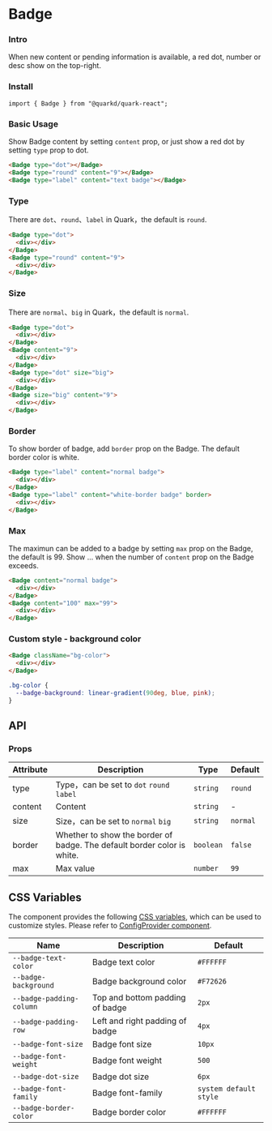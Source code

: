 # Badge

### Intro

When new content or pending information is available, a red dot, number or desc show on the top-right.

### Install

```tsx
import { Badge } from "@quarkd/quark-react";
```

### Basic Usage

Show Badge content by setting `content` prop, or just show a red dot by setting `type` prop to dot.

```html
<Badge type="dot"></Badge>
<Badge type="round" content="9"></Badge>
<Badge type="label" content="text badge"></Badge>
```

### Type

There are `dot`、`round`、`label` in Quark，the default is `round`.

```html
<Badge type="dot">
  <div></div>
</Badge>
<Badge type="round" content="9">
  <div></div>
</Badge>
```

### Size

There are `normal`、`big` in Quark，the default is `normal`.

```html
<Badge type="dot">
  <div></div>
</Badge>
<Badge content="9">
  <div></div>
</Badge>
<Badge type="dot" size="big">
  <div></div>
</Badge>
<Badge size="big" content="9">
  <div></div>
</Badge>
```

### Border

To show border of badge, add `border` prop on the Badge. The default border color is white.

```html
<Badge type="label" content="normal badge">
  <div></div>
</Badge>
<Badge type="label" content="white-border badge" border>
  <div></div>
</Badge>
```

### Max

The maximun can be added to a badge by setting `max` prop on the Badge, the default is 99. Show ... when the number of `content` prop on the Badge exceeds.

```html
<Badge content="normal badge">
  <div></div>
</Badge>
<Badge content="100" max="99">
  <div></div>
</Badge>
```

### Custom style - background color

```html
<Badge className="bg-color">
  <div></div>
</Badge>
```

```css
.bg-color {
  --badge-background: linear-gradient(90deg, blue, pink);
}
```

## API

### Props

| Attribute | Description                                                             | Type      | Default  |
| --------- | ----------------------------------------------------------------------- | --------- | -------- |
| type      | Type，can be set to `dot` `round` `label`                               | `string`  | `round`  |
| content   | Content                                                                 | `string`  | -        |
| size      | Size，can be set to `normal` `big`                                      | `string`  | `normal` |
| border    | Whether to show the border of badge. The default border color is white. | `boolean` | `false`  |
| max       | Max value                                                               | `number`  | `99`     |

## CSS Variables

The component provides the following [CSS variables](https://developer.mozilla.org/zh-CN/docs/Web/CSS/Using_CSS_custom_properties), which can be used to customize styles. Please refer to [ConfigProvider component](#/zh-CN/guide/theme).

| Name                     | Description                     | Default                |
| ------------------------ | ------------------------------- | ---------------------- |
| `--badge-text-color`     | Badge text color                | `#FFFFFF`              |
| `--badge-background`     | Badge background color          | `#F72626`              |
| `--badge-padding-column` | Top and bottom padding of badge | `2px`                  |
| `--badge-padding-row`    | Left and right padding of badge | `4px`                  |
| `--badge-font-size`      | Badge font size                 | `10px`                 |
| `--badge-font-weight`    | Badge font weight               | `500`                  |
| `--badge-dot-size`       | Badge dot size                  | `6px`                  |
| `--badge-font-family`    | Badge font-family               | `system default style` |
| `--badge-border-color`   | Badge border color              | `#FFFFFF`              |
